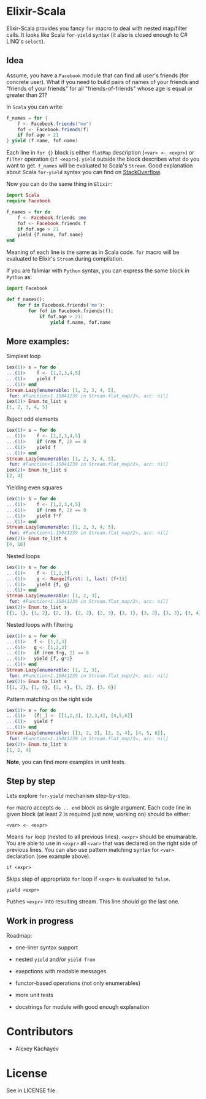 # Elixir-Scala

Elixir-Scala provides you fancy `for` macro to deal with nested map/filter calls. It looks like Scala `for-yield` syntax (it also is closed enough to C# LINQ's `select`).

## Idea

Assume, you have a `Facebook` module that can find all user's friends (for concrete user). What if you need to build pairs of names of your friends and "friends of your friends" for all "friends-of-friends" whose age is equal or greater than 21?

In `Scala` you can write:

```scala
f_names = for {
    f <- Facebook.friends("me")
    fof <- Facebook.friends(f)
    if fof.age > 21
} yield (f.name, fof.name)
```

Each line in `for {}` block is either `flatMap` description (`<var> <- <expr>`) or `filter` operation (`if <expr>`). `yield` outside the block describes what do you want to get. `f_names` will be evaluated to Scala's `Stream`. Good explanation about Scala `for-yield` syntax you can find on [StackOverflow](http://stackoverflow.com/questions/1052476/what-is-scalas-yield).

Now you can do the same thing in `Elixir`:

```elixir
import Scala
require Facebook

f_names = for do
    f <- Facebook.friends :me
    fof <- Facebook.friends f
    if fof.age > 21
    yield {f.name, fof.name}
end
```

Meaning of each line is the same as in Scala code. `for` macro will be evaluated to Elixir's `Stream` during compilation.

If you are falimiar with `Python` syntax, you can express the same block in `Python` as:

```python
import Facebook

def f_names():
    for f in Facebook.friends('me'):
        for fof in Facebook.friends(f):
            if fof.age > 21:
                yield f.name, fof.name
```

## More examples:

Simplest loop

```elixir
iex(1)> s = for do
...(1)>    f <- [1,2,3,4,5]
...(1)>    yield f
...(1)> end
Stream.Lazy[enumerable: [1, 2, 3, 4, 5],
 fun: #Function<1.15041239 in Stream.flat_map/2>, acc: nil]
iex(2)> Enum.to_list s
[1, 2, 3, 4, 5]
```

Reject odd elements

```elixir
iex(1)> s = for do
...(1)>    f <- [1,2,3,4,5]
...(1)>    if (rem f, 2) == 0
...(1)>    yield f
...(1)> end
Stream.Lazy[enumerable: [1, 2, 3, 4, 5],
 fun: #Function<1.15041239 in Stream.flat_map/2>, acc: nil]
iex(2)> Enum.to_list s
[2, 4]
```

Yielding even squares

```elixir
iex(1)> s = for do
...(1)>    f <- [1,2,3,4,5]
...(1)>    if (rem f, 2) == 0
...(1)>    yield f*f
...(1)> end
Stream.Lazy[enumerable: [1, 2, 3, 4, 5],
 fun: #Function<1.15041239 in Stream.flat_map/2>, acc: nil]
iex(2)> Enum.to_list s
[4, 16]
```

Nested loops

```elixir
iex(1)> s = for do
...(1)>    f <- [1,2,3]
...(1)>    g <- Range[first: 1, last: (f+1)]
...(1)>    yield {f, g}
...(1)> end
Stream.Lazy[enumerable: [1, 2, 3],
 fun: #Function<1.15041239 in Stream.flat_map/2>, acc: nil]
iex(2)> Enum.to_list s
[{1, 1}, {1, 2}, {2, 1}, {2, 2}, {2, 3}, {3, 1}, {3, 2}, {3, 3}, {3, 4}]
```

Nested loops with filtering

```elixir
iex(1)> s = for do
...(1)>   f <- [1,2,3]
...(1)>   g <- [1,2,3]
...(1)>   if (rem f+g, 2) == 0
...(1)>   yield {f, g*2}
...(1)> end
Stream.Lazy[enumerable: [1, 2, 3],
 fun: #Function<1.15041239 in Stream.flat_map/2>, acc: nil]
iex(2)> Enum.to_list s
[{1, 2}, {1, 6}, {2, 4}, {3, 2}, {3, 6}]
```

Pattern matching on the right side

```elixir
iex(1)> s = for do
...(1)>   [f|_] <- [[1,2,3], [2,3,4], [4,5,6]]
...(1)>   yield f
...(1)> end
Stream.Lazy[enumerable: [[1, 2, 3], [2, 3, 4], [4, 5, 6]],
 fun: #Function<1.15041239 in Stream.flat_map/2>, acc: nil]
iex(2)> Enum.to_list s
[1, 2, 4]
```

**Note**, you can find more examples in unit tests.

## Step by step

Lets explore `for-yield` mechanism step-by-step.

`for` macro accepts `do .. end` block as single argument. Each code line in given block (at least 2 is required just now, working on) should be either:

`<var> <- <expr>`

Means `for` loop (nested to all previous lines). `<expr>` should be enumarable. You are able to use in `<expr>` all `<var>` that was declared on the right side of previous lines. You can also use pattern matching syntax for `<var>` declaration (see example above).

`if <expr>`

Skips step of appropriate `for` loop if `<expr>` is evaluated to `false`.

`yield <expr>`

Pushes `<expr>` into resulting stream. This line should go the last one.

## Work in progress

Roadmap:

* one-liner syntax support

* nested `yield` and/or `yield from`

* exepctions with readable messages

* functor-based operations (not only enumerables)

* more unit tests

* docstrings for module with good enough explanation

# Contributors

* Alexey Kachayev <kachayev at gmail.com>

# License

See in LICENSE file.